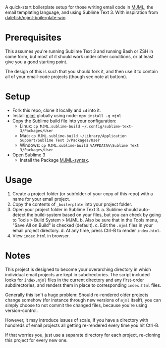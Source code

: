 A quick-start boilerplate setup for those writing email code in
[MJML](https://mjml.io/), the email templating language, and using Sublime Text
3. With inspiration from
[dalefish/mjml-boilerplate-win](https://github.com/dalefish/mjml-boilerplate-win).

# Prerequisites

This assumes you're running Sublime Text 3 and running Bash or ZSH in some form,
but most of it should work under other conditions, or at least give you a good
starting point.

The design of this is such that you should fork it, and then use it to contain
all of your email-code projects (though see note at bottom).

# Setup

* Fork this repo, clone it locally and `cd` into it.
* Install [mjml](https://www.npmjs.com/package/mjml) globally using node:
`npm install -g mjml`
* Copy the Sublime build file into your configuration:
  * Linux: `cp MJML.sublime-build ~/.config/sublime-text-3/Packages/User`
  * Mac: `cp MJML.sublime-build ~/Library/Application Support/Sublime Text 3/Packages/User`
  * Windows: `cp MJML.sublime-build %APPDATA%\Sublime Text 3/Packages/User`
* Open Sublime 3
  * Install the Package
  [MJML-syntax](https://packagecontrol.io/packages/MJML-syntax).

# Usage

1. Create a project folder (or subfolder of your copy of this repo) with a name
for your email project.
2. Copy the contents of `_boilerplate` into your project folder.
3. Open your project folder in Sublime Text 3.
   a. Sublime should auto-detect the build-system based on your files, but you can
  check by going to Tools > Build System > MJML
   b. Also be sure that in the Tools menu, "Save All on Build" is checked
  (default).
   c. Edit the `.mjml` files in your email project directory.
   d. At any time, press Ctrl-B to render `index.html`.
4. View `index.html` in browser.

# Notes

This project is designed to become your overarching directory in which
individual email projects are kept in subdirectories. The script included looks
for `index.mjml` files in the current directory and any first-order
subdirectories, and renders them in place to corresponding `index.html` files.

Generally this isn't a huge problem: Should re-rendered older projects change
somehow (for instance through new versions of `mjml` itself), you can simply
choose to not commit the changed files, because you're using version-control.

However, it may introduce issues of scale, if you have a directory with hundreds
of email projects all getting re-rendered every time you hit Ctrl-B.

If that worries you, just use a separate directory for each project, re-cloning
this project for every new one.